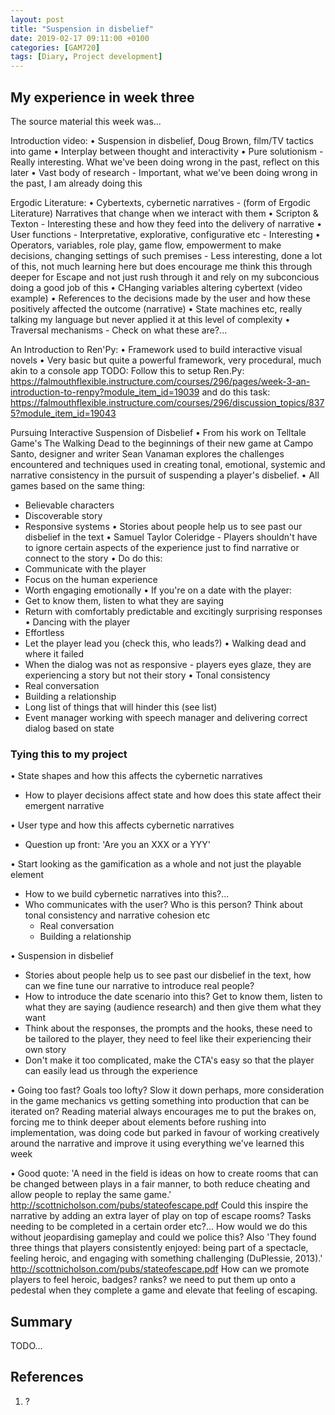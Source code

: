 ```yaml
---
layout: post
title: "Suspension in disbelief"
date: 2019-02-17 09:11:00 +0100
categories: [GAM720]
tags: [Diary, Project development]
---
```


## My experience in week three

The source material this week was...

Introduction video:
• Suspension in disbelief, Doug Brown, film/TV tactics into game
• Interplay between thought and interactivity
• Pure solutionism - Really interesting. What we've been doing wrong in the past, reflect on this later
• Vast body of research - Important, what we've been doing wrong in the past, I am already doing this

Ergodic Literature:
• Cybertexts, cybernetic narratives - (form of Ergodic Literature) Narratives that change when we interact with them
• Scripton & Texton - Interesting these and how they feed into the delivery of narrative
• User functions - Interpretative, explorative, configurative etc - Interesting
• Operators, variables, role play, game flow, empowerment to make decisions, changing settings of such premises - Less interesting, done a lot of this, not much learning here but does encourage me think this through deeper for Escape and not just rush through it and rely on my subconcious doing a good job of this
• CHanging variables altering cybertext (video example)
• References to the decisions made by the user and how these positively affected the outcome (narrative)
• State machines etc, really talking my language but never applied it at this level of complexity
• Traversal mechanisms - Check on what these are?...

An Introduction to Ren'Py:
• Framework used to build interactive visual novels
• Very basic but quite a powerful framework, very procedural, much akin to a console app
TODO: Follow this to setup Ren.Py: https://falmouthflexible.instructure.com/courses/296/pages/week-3-an-introduction-to-renpy?module_item_id=19039 and do this task: https://falmouthflexible.instructure.com/courses/296/discussion_topics/8375?module_item_id=19043

Pursuing Interactive Suspension of Disbelief
• From his work on Telltale Game's The Walking Dead to the beginnings of their new game at Campo Santo, designer and writer Sean Vanaman explores the challenges encountered and techniques used in creating tonal, emotional, systemic and narrative consistency in the pursuit of suspending a player's disbelief.
• All games based on the same thing:
  - Believable characters
  - Discoverable story
  - Responsive systems
• Stories about people help us to see past our disbelief in the text
• Samuel Taylor Coleridge - Players shouldn't have to ignore certain aspects of the experience just to find narrative or connect to the story
• Do do this:
  - Communicate with the player
  - Focus on the human experience
  - Worth engaging emotionally
• If you're on a date with the player:
  - Get to know them, listen to what they are saying
  - Return with comfortably predictable and excitingly surprising responses
• Dancing with the player
  - Effortless
  - Let the player lead you (check this, who leads?)
• Walking dead and where it failed
  - When the dialog was not as responsive - players eyes glaze, they are experiencing a story but not their story
• Tonal consistency
  - Real conversation
  - Building a relationship
  - Long list of things that will hinder this (see list)
  - Event manager working with speech manager and delivering correct dialog based on state

### Tying this to my project

• State shapes and how this affects the cybernetic narratives
  - How to player decisions affect state and how does this state affect their emergent narrative

• User type and how this affects cybernetic narratives
  - Question up front: 'Are you an XXX or a YYY'

• Start looking as the gamification as a whole and not just the playable element
  - How to we build cybernetic narratives into this?...
  - Who communicates with the user? Who is this person? Think about tonal consistency and narrative cohesion etc
    - Real conversation
    - Building a relationship

• Suspension in disbelief
  - Stories about people help us to see past our disbelief in the text, how can we fine tune our narrative to introduce real people?
  - How to introduce the date scenario into this? Get to know them, listen to what they are saying (audience research) and then give them what they want
  - Think about the responses, the prompts and the hooks, these need to be tailored to the player, they need to feel like their experiencing their own story
  - Don't make it too complicated, make the CTA's easy so that the player can easily lead us through the experience

• Going too fast? Goals too lofty? Slow it down perhaps, more consideration in the game mechanics vs getting something into production that can be iterated on? Reading material always encourages me to put the brakes on, forcing me to think deeper about elements before rushing into implementation, was doing code but parked in favour of working creatively around the narrative and improve it using everything we've learned this week

• Good quote: 'A need in the field is ideas on how to create rooms that can be changed between plays in a fair manner, to both reduce cheating and allow people to replay the same game.' http://scottnicholson.com/pubs/stateofescape.pdf Could this inspire the narrative by adding an extra layer of play on  top of escape rooms? Tasks needing to be completed in a certain order etc?... How would we do this without jeopardising gameplay and could we police this? Also 'They found three things that players consistently enjoyed: being part of a
spectacle, feeling heroic, and engaging with something challenging (DuPlessie, 2013).' http://scottnicholson.com/pubs/stateofescape.pdf How can we promote players to feel heroic, badges? ranks? we need to put them up onto a pedestal when they complete a game and elevate that feeling of escaping.

## Summary

TODO...

## References

1. ?
